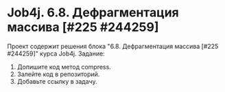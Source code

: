 # Job4j. 6.8. Дефрагментация массива [#225 #244259]
Проект содержит решения блока "6.8. Дефрагментация массива [#225 #244259]" курса Job4j.
Задание:
1. Допишите код метод compress.
2. Залейте код в репозиторий.
3. Добавьте ссылку в задачу.